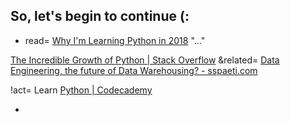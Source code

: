 ## So, let's begin to continue (:
- read= [Why I'm Learning Python in 2018](http://news.codecademy.com/why-learn-python/)
"..."

[The Incredible Growth of Python | Stack Overflow](https://stackoverflow.blog/2017/09/06/incredible-growth-python/)
&related= [Data Engineering, the future of Data Warehousing? - sspaeti.com](https://www.sspaeti.com/blog/data-engineering-the-future-of-data-warehousing/)

!act= Learn [Python | Codecademy](https://www.codecademy.com/en/tracks/python)

- 
